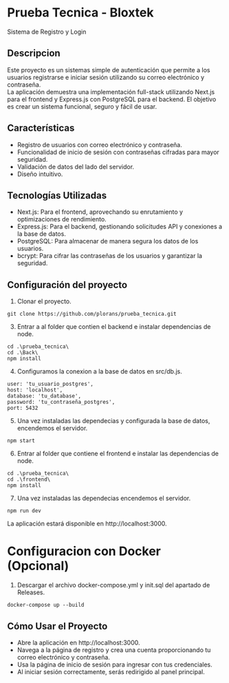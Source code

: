 # Prueba Tecnica - Bloxtek

Sistema de Registro y Login

## Descripcion

Este proyecto es un sistemas simple de autenticación que permite a los usuarios registrarse e iniciar sesión utilizando su correo electrónico y contraseña.  
La aplicación demuestra una implementación full-stack utilizando Next.js para el frontend y Express.js con PostgreSQL para el backend. 
El objetivo es crear un sistema funcional, seguro y fácil de usar.

## Características

- Registro de usuarios con correo electrónico y contraseña.
- Funcionalidad de inicio de sesión con contraseñas cifradas para mayor seguridad.
- Validación de datos del lado del servidor.
- Diseño intuitivo.

## Tecnologías Utilizadas

-  Next.js: Para el frontend, aprovechando su enrutamiento y optimizaciones de rendimiento.
-  Express.js: Para el backend, gestionando solicitudes API y conexiones a la base de datos.
-  PostgreSQL: Para almacenar de manera segura los datos de los usuarios.
-  bcrypt: Para cifrar las contraseñas de los usuarios y garantizar la seguridad.

## Configuración del proyecto
1. Clonar el proyecto.
```
git clone https://github.com/plorans/prueba_tecnica.git
```
3. Entrar a al folder que contien el backend e instalar dependencias de node.
```
cd .\prueba_tecnica\
cd .\Back\
npm install
```
4. Configuramos la conexion a la base de datos en src/db.js.
```
user: 'tu_usuario_postgres',
host: 'localhost',
database: 'tu_database',
password: 'tu_contraseña_postgres',
port: 5432
```
5. Una vez instaladas las dependecias y configurada la base de datos, encendemos el servidor.
```
npm start
```
6. Entrar al folder que contiene el frontend e instalar las dependencias de node.
```
cd .\prueba_tecnica\
cd .\frontend\
npm install
```
7. Una vez instaladas las dependecias encendemos el servidor.
```
npm run dev
```
La aplicación estará disponible en http://localhost:3000.

# Configuracion con Docker (Opcional)
1. Descargar el archivo docker-compose.yml y init.sql del apartado de Releases.

```
docker-compose up --build
```

## Cómo Usar el Proyecto

- Abre la aplicación en http://localhost:3000.
- Navega a la página de registro y crea una cuenta proporcionando tu correo electrónico y contraseña.
- Usa la página de inicio de sesión para ingresar con tus credenciales.
- Al iniciar sesión correctamente, serás redirigido al panel principal.
